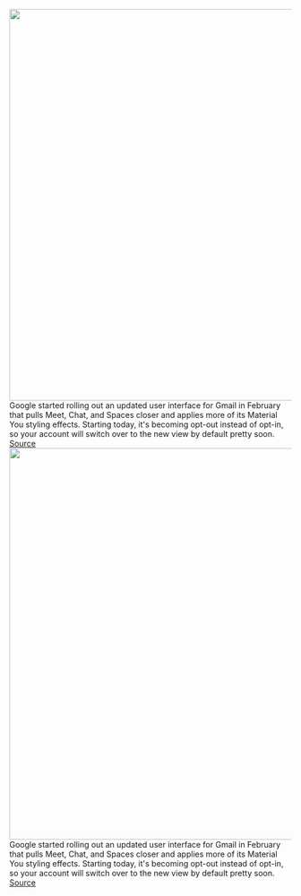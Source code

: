 <img src='https://cdn.vox-cdn.com/thumbor/CApiwPP9Bi4KQBE9D--tRsciykY=/0x0:1600x1000/1200x800/filters:focal(440x303:696x559)/cdn.vox-cdn.com/uploads/chorus_image/image/71026928/gmail_newui.0.jpg' width='700px' /><br/>
Google started rolling out an updated user interface for Gmail in February that pulls Meet, Chat, and Spaces closer and applies more of its Material You styling effects. Starting today, it's becoming opt-out instead of opt-in, so your account will switch over to the new view by default pretty soon.
<a href='https://www.theverge.com/2022/6/28/23187304/google-gmail-ui-opt-out-rollout-chat-spaces-meet'> Source <a/><img src='https://cdn.vox-cdn.com/thumbor/CApiwPP9Bi4KQBE9D--tRsciykY=/0x0:1600x1000/1200x800/filters:focal(440x303:696x559)/cdn.vox-cdn.com/uploads/chorus_image/image/71026928/gmail_newui.0.jpg' width='700px' /><br/>
Google started rolling out an updated user interface for Gmail in February that pulls Meet, Chat, and Spaces closer and applies more of its Material You styling effects. Starting today, it's becoming opt-out instead of opt-in, so your account will switch over to the new view by default pretty soon.
<a href='https://www.theverge.com/2022/6/28/23187304/google-gmail-ui-opt-out-rollout-chat-spaces-meet'> Source <a/>